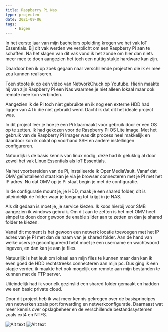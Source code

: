 ```yaml
---
title: Raspberry Pi Nas
type: projecten
date: 2021-09-06
tags: 
    - Eigen
---
```


In het eerste jaar van mijn bachelors opleiding kregen we het vak IoT Essentials. Bij dit vak werden we verplicht om een Raspberry Pi aan te schaffen.
Na het slagen van dit vak vond ik het zonde om hier dan niets meer mee te doen aangezien het toch een nuttig stukje hardware kan zijn.

Daardoor ben ik op zoek gegaan naar verschillende projecten die ik er mee zou kunnen realiseren.

Toen stoote ik op een video van NetworkChuck op Youtube. Hierin maakte hij van zijn Raspberry Pi een Nas waarmee je niet alleen lokaal maar ook remote mee kon verbinden.

Aangezien ik de Pi toch niet gebruikte en ik nog een externe HDD had liggen van 4Tb die niet gebruikt werd. Dacht ik dat dit het ideale project was.


In dit project leer je hoe je een Pi klaarmaakt voor gebruik door er een OS op te zetten. Ik had gekozen voor de Raspberry Pi OS Lite image.
Met het gebruik van de Raspberry Pi Imager was dit process heel makkelijk en daardoor kon ik ookal op voorhand SSH en andere instellingen configureren.

Natuurlijk is de basis kennis van linux nodig, deze had ik gelukkig al door zowel het vak Linux Essentials als IoT Essentials.

Na het voorbereiden van de Pi, installeerde ik OpenMediaVault.
Vanaf dat OMV geïnstalleerd staat kan je via je browser connecteren met je PI met het IP adres.
Nu dat OMV op je Pi staat begin je met de configuratie.

In de configuratie mount je, je HDD, maak je een shared folder, dit is uiteindelijk de folder waar je toegang tot krijgt in je NAS. 

Als dit gedaan is moet je, je service kiezen. Ik koos hierbij voor SMB aangezien ik windows gebruik.
Om dit aan te zetten is het met OMV heel simpel te doen door gewoon de enable slider aan te zetten en dan je shared folder te kiezen.

Vanaf dit moment is het gewoon een netwerk locatie toevoegen met het IP adres van je PI met dan de naam van je shared folder.
Aan de hand van welke users je geconfigureerd hebt moet je een username en wachtwoord ingeven, en dan kan je aan je files.

Natuurlijk is het leuk om lokaal aan mijn files te kunnen maar dan kan ik even goed de HDD rechtstreeks connecteren aan mijn pc.
Dus ging ik een stapje verder, ik maakte het ook mogelijk om remote aan mijn bestanden te kunnen met de FTP server.

Uiteindelijk had ik voor elk gezinslid een shared folder gemaakt en hadden we een basic private cloud.

Door dit project heb ik wat meer kennis gekregen over de basisprincipes van netwerken zoals port forwarding en netwerkconfiguratie.
Daarnaast wat meer kennis over opslagbeheer en de verschillende bestandssystemen zoals ext4 en NTFS.

![Alt text](/images/raspberry-pi-nas-1.png)
![Alt text](/images/raspberry-pi-nas-2.png)

